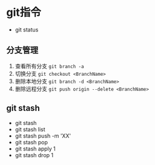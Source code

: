 # git指令

- git status
## 分支管理
1. 查看所有分支 `git branch -a`
2. 切换分支 `git checkout <BranchName>`
3. 删除本地分支 `git branch -d <BranchName>`
4. 删除远程分支 `git push origin --delete <BranchName>`

## git stash

- git stash
- git stash list
- git stash push -m 'XX'
- git stash pop
- git stash apply 1
- git stash drop 1